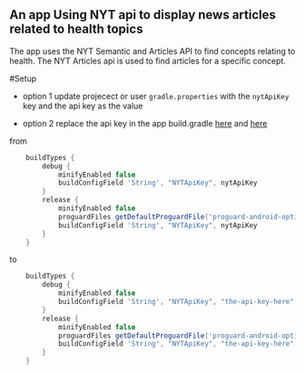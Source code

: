 ## An app Using NYT api to display news articles related to health topics

The app uses the NYT Semantic and Articles API to find concepts relating to health. The NYT Articles api is used to find articles for a specific concept.

#Setup

- option 1
update projecect or user `gradle.properties` with the `nytApiKey` key and the api key as the value 

- option 2 
replace the api key in the app build.gradle
[here](https://github.com/KonstantineGoudz/animated-waddle/blob/804e7d0671dcfbac9e5d4370fec9a32825c2342b/app/build.gradle#L46)
and 
[here](https://github.com/KonstantineGoudz/animated-waddle/blob/804e7d0671dcfbac9e5d4370fec9a32825c2342b/app/build.gradle#L41)

from
```groovy
    buildTypes {
        debug {
            minifyEnabled false
            buildConfigField 'String', "NYTApiKey", nytApiKey
        }
        release {
            minifyEnabled false
            proguardFiles getDefaultProguardFile('proguard-android-optimize.txt'), 'proguard-rules.pro'
            buildConfigField 'String', "NYTApiKey", nytApiKey
        }
    }
```

to 

```groovy
    buildTypes {
        debug {
            minifyEnabled false
            buildConfigField 'String', "NYTApiKey", "the-api-key-here"
        }
        release {
            minifyEnabled false
            proguardFiles getDefaultProguardFile('proguard-android-optimize.txt'), 'proguard-rules.pro'
            buildConfigField 'String', "NYTApiKey", "the-api-key-here"
        }
    }
```